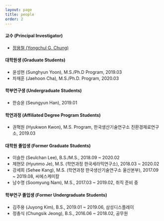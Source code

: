```yaml
---
layout: page
title: people
order: 2
---
```

#### 교수 (Principal Investigator)
- [정용철 (Yongchul G. Chung)](http://gregchung.github.io/professor/)

#### 대학원생 (Graduate Students)
- 윤성현 (Sunghyun Yoon), M.S./Ph.D Program, 2019.03
- 차재훈 (Jaehoon Cha), M.S./Ph.D. Program, 2020.03

#### 학부연구생 (Undergraduate Students)
- 한승윤 (Seungyun Han), 2019.01

#### 학연과정 (Affiliated Degree Program Students)
- 권혁원 (Hyukwon Kwon), M.S. Program, 한국생산기술연구소 친환경재료연구소, 2019.03

#### 대학원 졸업생 (Former Graduate Students)
- 이슬찬 (Seulchan Lee), B.S./M.S., 2018.09 ~ 2020.02
- 제현모 (Hyunmo Je), M.S. (학연과정 한국세라믹연구소), 2018.03 ~ 2020.02
- 강세희 (Sehee Kang), M.S. (학연과정 한국생산기술연구소 울산본부), 2017.09 ~ 2019.08, 씨에스케미칼
- 남수명 (Soomyung Nam), M.S., 2017.03 ~ 2019.02, 취직 준비 중

#### 학부연구 졸업생 (Former Undergraduate Students)
- 김주용 (Juyong Kim), B.S., 2019.01 ~ 2019.06, 삼성디스플레이
- 정충식 (Chungsik Jeong), B.S., 2016.06 ~ 2018.02, 공무원
